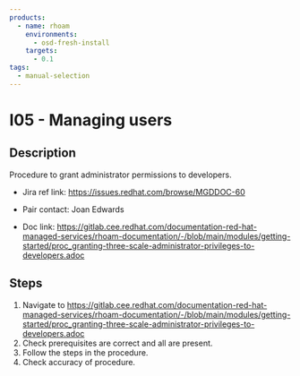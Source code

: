```yaml
---
products:
  - name: rhoam
    environments:
      - osd-fresh-install
    targets:
      - 0.1
tags:
  - manual-selection
---
```


# I05 - Managing users

## Description

Procedure to grant administrator permissions to developers.

- Jira ref link: https://issues.redhat.com/browse/MGDDOC-60

- Pair contact: Joan Edwards

* Doc link: https://gitlab.cee.redhat.com/documentation-red-hat-managed-services/rhoam-documentation/-/blob/main/modules/getting-started/proc_granting-three-scale-administrator-privileges-to-developers.adoc

## Steps

1. Navigate to https://gitlab.cee.redhat.com/documentation-red-hat-managed-services/rhoam-documentation/-/blob/main/modules/getting-started/proc_granting-three-scale-administrator-privileges-to-developers.adoc
2. Check prerequisites are correct and all are present.
3. Follow the steps in the procedure.
4. Check accuracy of procedure.
